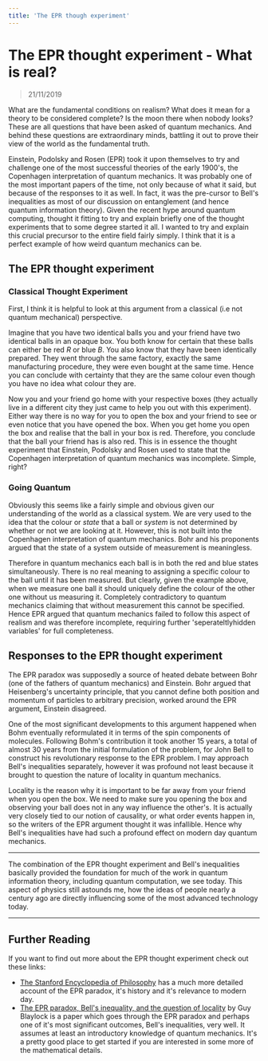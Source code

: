 ```yaml
---
title: 'The EPR though experiment'
---
```


# The EPR thought experiment - What is real?
>21/11/2019

What are the fundamental conditions on realism? What does it mean for a theory to be considered complete? Is the moon there when nobody looks? These are all questions that have been asked of quantum mechanics. And behind these questions are extraordinary minds, battling it out to prove their view of the world as the fundamental truth.

Einstein, Podolsky and Rosen (EPR) took it upon themselves to try and challenge one of the most  successful theories of the early 1900's, the Copenhagen interpretation of quantum mechanics. It was probably one of the most important papers of the time, not only because of what it said, but because of the responses to it as well. In fact, it was the pre-cursor to Bell's inequalities as most of our discussion on entanglement (and hence quantum information theory). Given the recent hype around quantum computing, thought it fitting to try and explain briefly one of the thought experiments that to some degree started it all. I wanted to try and explain this crucial precursor to the entire field fairly simply. I think that it is a perfect example of how weird quantum mechanics can be.

## The EPR thought experiment

### Classical Thought Experiment

First, I think it is helpful to look at this argument from a classical (i.e not quantum mechanical) perspective.

Imagine that you have two identical balls you and your friend have two identical balls in an opaque box. You both know for certain that these balls can either be red $R$ or blue $B$.  You also know that they have been identically prepared. They went through the same factory, exactly the same manufacturing procedure, they were even bought at the same time. Hence you can conclude with certainty that they are the same colour even though you have no idea what colour they are.

Now you and your friend go home with your respective boxes (they actually live in a different city they just came to help you out with this experiment). Either way there is no way for you to open the box and your friend to see or even notice that you have opened the box. When you get home you open the box and realise that the ball in your box is red. Therefore, you conclude that the ball your friend has is also red. This is in essence the thought experiment that Einstein, Podolsky and Rosen used to state that the Copenhagen interpretation of quantum mechanics was incomplete.  Simple, right?

### Going Quantum

Obviously this seems like a fairly simple and obvious given our understanding of the world as a classical system. We are very used to the idea that the colour or *state* that a ball or *system* is not determined by whether or not we are looking at it. However, this is not built into the Copenhagen interpretation of quantum mechanics. Bohr and his proponents argued that the state of a system outside of measurement is meaningless.

Therefore in quantum mechanics each ball is in both the red and blue states simultaneously. There is no real meaning to assigning a specific colour to the ball until it has been measured. But clearly, given the example above, when we measure one ball it should uniquely define the colour of the other one without us measuring it. Completely contradictory to quantum mechanics claiming that without measurement this cannot be specified. Hence EPR argued that quantum mechanics failed to follow this aspect of realism and was therefore incomplete, requiring further 'seperateltlyhidden variables' for full completeness.

## Responses to the EPR thought experiment

The EPR paradox was supposedly a source of heated debate between Bohr (one of the fathers of quantum mechanics) and Einstein. Bohr argued that Heisenberg's uncertainty principle, that you cannot define both position and momentum of particles to arbitrary precision, worked around the EPR argument, Einstein disagreed.

One of the most significant developments to this argument happened when Bohm eventually reformulated it in terms of the spin components of molecules. Following Bohm's contribution it took another 15 years, a total of almost 30 years from the initial formulation of the problem, for John Bell to construct his revolutionary response to the EPR problem. I may approach Bell's inequalities separately, however it was profound not least because it brought to question the nature of locality in quantum mechanics.

Locality is the reason why it is important to be far away from your friend when you open the box. We need to make sure you opening the box and observing your ball does not in any way influence the other's. It is actually very closely tied to our notion of causality, or what order events happen in, so the writers of the EPR argument thought it was infallible. Hence why Bell's inequalities have had such a profound effect on modern day quantum mechanics.

---

The combination of the EPR thought experiment and Bell's inequalities basically provided the foundation for much of the work in quantum information theory, including quantum computation, we see today. This aspect of physics still astounds me, how the ideas of people nearly a century ago are directly influencing some of the most advanced technology today.

---

## Further Reading

If you want to find out more about the EPR thought experiment check out these links:

- [The Stanford Encyclopedia of Philosophy](https://plato.stanford.edu/entries/qt-epr/) has a much more detailed account of the EPR paradox, it's history and it's relevance to modern day.
- [The EPR paradox, Bell's inequality, and the question of locality](https://arxiv.org/abs/0902.3827) by Guy Blaylock is a paper which goes through the EPR paradox and perhaps one of it's most significant outcomes, Bell's inequalities, very well. It assumes at least an introductory knowledge of quantum mechanics. It's a pretty good place to get started if you are interested in some more of the mathematical details.
